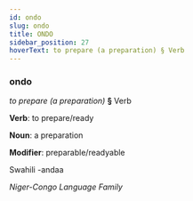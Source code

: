 ```yaml
---
id: ondo
slug: ondo
title: ONDO
sidebar_position: 27
hoverText: to prepare (a preparation) § Verb
---
```


### ondo

*to prepare (a preparation)* **§** Verb

**Verb**: to prepare/ready

**Noun**: a preparation

**Modifier**: preparable/readyable

Swahili -andaa 

*Niger-Congo Language Family*